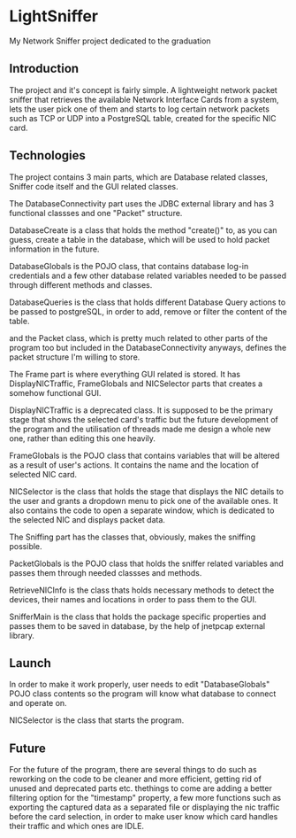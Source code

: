# LightSniffer
My Network Sniffer project dedicated to the graduation

## Introduction

The project and it's concept is fairly simple. A lightweight network packet sniffer that retrieves the available Network Interface Cards from a system, lets the user pick one of them and starts to
log certain network packets such as TCP or UDP into a PostgreSQL table, created for the specific NIC card.

## Technologies

The project contains 3 main parts, which are Database related classes, Sniffer code itself and the GUI related classes.

The DatabaseConnectivity part uses the JDBC external library and has 3 functional classses and one "Packet" structure.

DatabaseCreate is a class that holds the method "create()" to, as you can guess, create a table in the database, which will be used to  hold packet information in the future.

DatabaseGlobals is the POJO class, that contains database log-in credentials and a few other database related variables needed to be passed through different methods and classes.

DatabaseQueries is the class that holds different Database Query actions to be passed to postgreSQL, in order to add, remove or filter the content of the table.

and the Packet class, which is pretty much related to other parts of the program too but included in the
DatabaseConnectivity anyways, defines the packet structure I'm willing to store.


The Frame part is where everything GUI related is stored. It has DisplayNICTraffic, FrameGlobals and NICSelector parts that creates a somehow functional GUI.

DisplayNICTraffic is a deprecated class. It is supposed to be the primary stage that shows the selected card's
traffic but the future development of the program and the utilisation of threads made me design a whole new one,
rather than editing this one heavily.

FrameGlobals is the POJO class that contains variables that will be altered as a result of user's actions.
It contains the name and the location of selected NIC card.

NICSelector is the class that holds the stage that displays the NIC details to the user and grants a
dropdown menu to pick one of the available ones. It also contains the code to open a separate window, which is dedicated to the selected NIC and displays packet data.


The Sniffing part has the classes that, obviously, makes the sniffing possible. 

PacketGlobals is the POJO class that holds the sniffer related variables and passes them through needed classses and methods.

RetrieveNICInfo is the class thats holds necessary methods to detect the devices, their names and locations in order to pass them to the GUI.

SnifferMain is the class that holds the package specific properties and passes them to be saved in database, by the help of jnetpcap external library.


## Launch

In order to make it work properly, user needs to edit "DatabaseGlobals" POJO class contents so the program will know what database to connect and operate on.

NICSelector is the class that starts the program.

## Future

For the future of the program, there are several things to do such as reworking on the code to be cleaner and more efficient, getting rid of unused and deprecated parts etc.
thethings to come are adding a better filtering option for the "timestamp" property, a few more functions such as exporting the captured data as a separated file or
displaying the nic traffic before the card selection, in order to make user know which card handles their traffic and which ones are IDLE.
